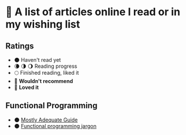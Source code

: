 # :bookmark: A list of articles online I read or in my wishing list

## Ratings

- 🌑 Haven't read yet
- 🌘 🌗 🌖 Reading progress
- 🌕 Finished reading, liked it
- 🌝 **Wouldn't recommend**
- 🌟 **Loved it**

## Functional Programming
- 🌑 [Mostly Adequate Guide](https://github.com/MostlyAdequate/mostly-adequate-guide)
- 🌑 [Functional programming jargon](https://github.com/hemanth/functional-programming-jargon)